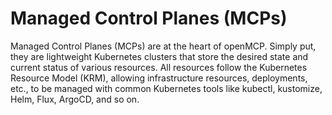 # Managed Control Planes (MCPs)

Managed Control Planes (MCPs) are at the heart of openMCP. Simply put, they are lightweight Kubernetes clusters that store the desired state and current status of various resources. All resources follow the Kubernetes Resource Model (KRM), allowing infrastructure resources, deployments, etc., to be managed with common Kubernetes tools like kubectl, kustomize, Helm, Flux, ArgoCD, and so on.
